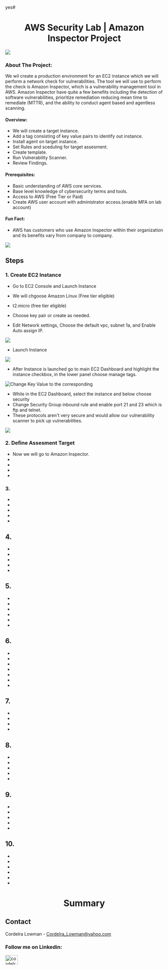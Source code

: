 yes# <h1 align="center">AWS Security Lab | Amazon Inspector Project</h3>

![](https://github.com/CTheTechGuru/AWS-Amazon-Inspector-Security-Project/blob/main/images/amazon_inspector-1600.jpg?raw=true)





<!-- PROJECT Details-->
### About The Project:

We wil create a production environment for an EC2 instance which we will perform a network check for vulnerabilities. The tool we will use to perform the check is Amazon Inspector, which is a vulnerability management tool in AWS.
Amazon Inspector have quite a few benefits including the detection of software vulnerabilities, prioritize remediation reducing mean time to remediate (MTTR), and the ability to conduct agent based and agentless scanning. 


#### Overview:
* We will create a target instance.
* Add a tag consisting of key value pairs to identify out instance.
* Install agent on target instance.
* Set Rules and sceduling for target assesment.
* Create template.
* Run Vulnerability Scanner.
* Review Findings. 



 #### Prerequisites:


* Basic understanding of AWS core services.
* Base level knowledge of cybersecurity terms and tools. 
* Access to AWS (Free Tier or Paid)
* Create AWS user account with administrator access.(enable MFA on lab account)
  
#### Fun Fact: 
* AWS has customers who use Amazon Inspector within their organization and its benefits vary from company to company. 

![](https://github.com/CTheTechGuru/AWS-Amazon-Inspector-Security-Project/blob/main/images/Amazon%20Inspector%20Clients.PNG)

## Steps

### 1. Create EC2 Instance

* Go to EC2 Console and Launch Instance

* We will chgoose Amazon Linux (Free tier eligible)
* t2.micro (free tier eligible)
* Choose key pair or create as needed.
* Edit Network settings, Choose the default vpc, subnet 1a, and Enable Auto assign IP.

 
![](https://github.com/CTheTechGuru/AWS-Amazon-Inspector-Security-Project/blob/main/images/EC2%20Instance.png?raw=true)

* Launch Instance
  
![](https://github.com/CTheTechGuru/AWS-Amazon-Inspector-Security-Project/blob/main/images/2.png?raw=true)

* After Instance is launched go to main EC2 Dashboard and highlight the instance checkbox, in the lower panel choose manage tags.

![ Change Key Value to the corresponding](https://github.com/CTheTechGuru/AWS-Amazon-Inspector-Security-Project/blob/main/images/-.png?raw=true)

* While in the EC2 Dashboard, select the instance and below choose security
* Change Security Group inbound rule and enable port 21 and 23 which is ftp and telnet.
* These protocols aren't very secure and would allow our vulnerability scanner to pick up vulnerabilities.

![](https://github.com/CTheTechGuru/AWS-Amazon-Inspector-Security-Project/blob/main/images/FTP%20Telnet.png?raw=true)







### 2. Define Assesment Target

* Now we will go to Amazon Inspector.    
* 
*
*
*

  

  

### 3.

*
*
*
*
*



## 4.

*
*
*
*
*


 
## 5.

*
*
*
*
*
*




## 6.  

*
*
*
*
*
*
*


## 7. 
 
*
*
*
*


## 8. 

*
*
*
*
*


  
 
## 9. 

*
*
*
*
*




 
## 10.

*
*
*
*
*
*


<h1 align="center">Summary</h3>







<!-- CONTACT -->
## Contact

Cordelra Lowman - Cordelra_Lowman@yahoo.com

<h3 align="left">Follow me on Linkedin:</h3>
<p align="left">
<a href="https://linkedin.com/in/cordelra lowman" target="blank"><img align="center" src="https://raw.githubusercontent.com/rahuldkjain/github-profile-readme-generator/master/src/images/icons/Social/linked-in-alt.svg" alt="cordelra lowman" height="30" width="40" /></a>
</p>






